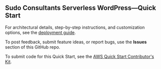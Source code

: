 
## Sudo Consultants Serverless WordPress—Quick Start

For architectural details, step-by-step instructions, and customization options, see the [deployment guide](https://fwd.aws/JeM3V?).

To post feedback, submit feature ideas, or report bugs, use the **Issues** section of this GitHub repo. 

To submit code for this Quick Start, see the [AWS Quick Start Contributor's Kit](https://aws-quickstart.github.io/).
